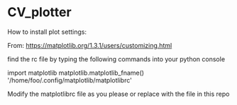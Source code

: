 ﻿# CV_plotter

How to install plot settings:

From:
https://matplotlib.org/1.3.1/users/customizing.html

find the rc file by typing the following commands into your python console

import matplotlib
matplotlib.matplotlib_fname()
'/home/foo/.config/matplotlib/matplotlibrc'

Modify the matplotlibrc file as you please or replace with the file in this repo
